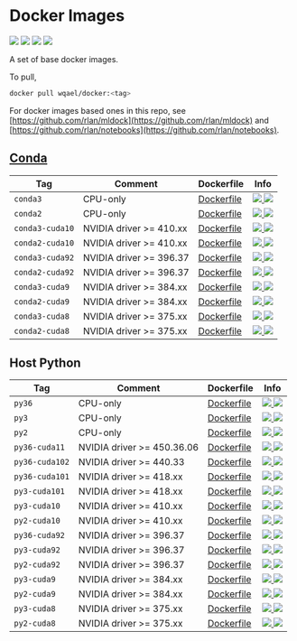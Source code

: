 # Docker Images

![](https://img.shields.io/docker/cloud/automated/wqael/docker.svg)
![](https://img.shields.io/docker/cloud/build/wqael/docker.svg)
![](https://img.shields.io/docker/pulls/wqael/docker.svg)
![](https://img.shields.io/docker/stars/wqael/docker.svg)


A set of base docker images.

To pull,

```sh
docker pull wqael/docker:<tag>
```

For docker images based ones in this repo, see [https://github.com/rlan/mldock](https://github.com/rlan/mldock) and [https://github.com/rlan/notebooks](https://github.com/rlan/notebooks).

## [Conda](https://conda.io/miniconda.html)

| Tag   | Comment | Dockerfile | Info  |
| ----- | ------- | ---------- | ----  |
| `conda3` | CPU-only | [Dockerfile](conda3/Dockerfile) | [![](https://images.microbadger.com/badges/image/wqael/docker:conda3.svg) ![](https://images.microbadger.com/badges/commit/wqael/docker:conda3.svg)](https://microbadger.com/images/wqael/docker:conda3) |
| `conda2` | CPU-only | [Dockerfile](conda2/Dockerfile) | [![](https://images.microbadger.com/badges/image/wqael/docker:conda2.svg) ![](https://images.microbadger.com/badges/commit/wqael/docker:conda2.svg)](https://microbadger.com/images/wqael/docker:conda2-py2) |
| `conda3-cuda10` | NVIDIA driver >= 410.xx | [Dockerfile](conda3-cuda10/Dockerfile) | [![](https://images.microbadger.com/badges/image/wqael/docker:conda3-cuda10.svg) ![](https://images.microbadger.com/badges/commit/wqael/docker:conda3-cuda10.svg)](https://microbadger.com/images/wqael/docker:conda3-cuda10) |
| `conda2-cuda10` | NVIDIA driver >= 410.xx | [Dockerfile](conda2-cuda10/Dockerfile) | [![](https://images.microbadger.com/badges/image/wqael/docker:conda2-cuda10.svg) ![](https://images.microbadger.com/badges/commit/wqael/docker:conda2-cuda10.svg)](https://microbadger.com/images/wqael/docker:conda2-cuda10) |
| `conda3-cuda92` | NVIDIA driver >= 396.37 | [Dockerfile](conda3-cuda92/Dockerfile) | [![](https://images.microbadger.com/badges/image/wqael/docker:conda3-cuda92.svg) ![](https://images.microbadger.com/badges/commit/wqael/docker:conda3-cuda92.svg)](https://microbadger.com/images/wqael/docker:conda3-cuda92) |
| `conda2-cuda92` | NVIDIA driver >= 396.37 | [Dockerfile](conda2-cuda92/Dockerfile) | [![](https://images.microbadger.com/badges/image/wqael/docker:conda2-cuda92.svg) ![](https://images.microbadger.com/badges/commit/wqael/docker:conda2-cuda92.svg)](https://microbadger.com/images/wqael/docker:conda2-cuda92) |
| `conda3-cuda9` | NVIDIA driver >= 384.xx | [Dockerfile](conda3-cuda9/Dockerfile) | [![](https://images.microbadger.com/badges/image/wqael/docker:conda3-cuda9.svg) ![](https://images.microbadger.com/badges/commit/wqael/docker:conda3-cuda9.svg)](https://microbadger.com/images/wqael/docker:conda3-cuda9) |
| `conda2-cuda9` | NVIDIA driver >= 384.xx | [Dockerfile](conda2-cuda9/Dockerfile) | [![](https://images.microbadger.com/badges/image/wqael/docker:conda2-cuda9.svg) ![](https://images.microbadger.com/badges/commit/wqael/docker:conda2-cuda9.svg)](https://microbadger.com/images/wqael/docker:conda2-cuda9) |
| `conda3-cuda8` | NVIDIA driver >= 375.xx | [Dockerfile](conda3-cuda8/Dockerfile) | [![](https://images.microbadger.com/badges/image/wqael/docker:conda3-cuda8.svg) ![](https://images.microbadger.com/badges/commit/wqael/docker:conda3-cuda8.svg)](https://microbadger.com/images/wqael/docker:conda3-cuda8) |
| `conda2-cuda8` | NVIDIA driver >= 375.xx | [Dockerfile](conda2-cuda8/Dockerfile) | [![](https://images.microbadger.com/badges/image/wqael/docker:conda2-cuda8.svg) ![](https://images.microbadger.com/badges/commit/wqael/docker:conda2-cuda8.svg)](https://microbadger.com/images/wqael/docker:conda2-cuda8) |


## Host Python

| Tag   | Comment | Dockerfile | Info  |
| ----- | ------- | ---------- | ----  |
| `py36` | CPU-only | [Dockerfile](py36/Dockerfile) | [![](https://images.microbadger.com/badges/image/wqael/docker:py36.svg) ![](https://images.microbadger.com/badges/commit/wqael/docker:py36.svg)](https://microbadger.com/images/wqael/docker:py36) |
| `py3` | CPU-only | [Dockerfile](py3/Dockerfile) | [![](https://images.microbadger.com/badges/image/wqael/docker:py3.svg) ![](https://images.microbadger.com/badges/commit/wqael/docker:py3.svg)](https://microbadger.com/images/wqael/docker:py3) |
| `py2` | CPU-only | [Dockerfile](py2/Dockerfile) | [![](https://images.microbadger.com/badges/image/wqael/docker:py2.svg) ![](https://images.microbadger.com/badges/commit/wqael/docker:py2.svg)](https://microbadger.com/images/wqael/docker:py2) |
| `py36-cuda11` | NVIDIA driver >= 450.36.06 | [Dockerfile](py36-cuda11/Dockerfile) | [![](https://images.microbadger.com/badges/image/wqael/docker:py36-cuda11.svg) ![](https://images.microbadger.com/badges/commit/wqael/docker:py36-cuda11.svg)](https://microbadger.com/images/wqael/docker:py36-cuda11) |
| `py36-cuda102` | NVIDIA driver >= 440.33 | [Dockerfile](py36-cuda102/Dockerfile) | [![](https://images.microbadger.com/badges/image/wqael/docker:py36-cuda102.svg) ![](https://images.microbadger.com/badges/commit/wqael/docker:py36-cuda102.svg)](https://microbadger.com/images/wqael/docker:py36-cuda102) |
| `py36-cuda101` | NVIDIA driver >= 418.xx | [Dockerfile](py36-cuda101/Dockerfile) | [![](https://images.microbadger.com/badges/image/wqael/docker:py36-cuda101.svg) ![](https://images.microbadger.com/badges/commit/wqael/docker:py36-cuda101.svg)](https://microbadger.com/images/wqael/docker:py36-cuda101) |
| `py3-cuda101` | NVIDIA driver >= 418.xx | [Dockerfile](py3-cuda101/Dockerfile) | [![](https://images.microbadger.com/badges/image/wqael/docker:py3-cuda101.svg) ![](https://images.microbadger.com/badges/commit/wqael/docker:py3-cuda101.svg)](https://microbadger.com/images/wqael/docker:py3-cuda101) |
| `py3-cuda10` | NVIDIA driver >= 410.xx | [Dockerfile](py3-cuda10/Dockerfile) | [![](https://images.microbadger.com/badges/image/wqael/docker:py3-cuda10.svg) ![](https://images.microbadger.com/badges/commit/wqael/docker:py3-cuda10.svg)](https://microbadger.com/images/wqael/docker:py3-cuda10) |
| `py2-cuda10` | NVIDIA driver >= 410.xx | [Dockerfile](py2-cuda10/Dockerfile) | [![](https://images.microbadger.com/badges/image/wqael/docker:py2-cuda10.svg) ![](https://images.microbadger.com/badges/commit/wqael/docker:py2-cuda10.svg)](https://microbadger.com/images/wqael/docker:py2-cuda10) |
| `py36-cuda92` | NVIDIA driver >= 396.37 | [Dockerfile](py36-cuda92/Dockerfile) | [![](https://images.microbadger.com/badges/image/wqael/docker:py36-cuda92.svg) ![](https://images.microbadger.com/badges/commit/wqael/docker:py36-cuda92.svg)](https://microbadger.com/images/wqael/docker:py36-cuda92) |
| `py3-cuda92` | NVIDIA driver >= 396.37 | [Dockerfile](py3-cuda92/Dockerfile) | [![](https://images.microbadger.com/badges/image/wqael/docker:py3-cuda92.svg) ![](https://images.microbadger.com/badges/commit/wqael/docker:py3-cuda92.svg)](https://microbadger.com/images/wqael/docker:py3-cuda92) |
| `py2-cuda92` | NVIDIA driver >= 396.37 | [Dockerfile](py2-cuda92/Dockerfile) | [![](https://images.microbadger.com/badges/image/wqael/docker:py2-cuda92.svg) ![](https://images.microbadger.com/badges/commit/wqael/docker:py2-cuda92.svg)](https://microbadger.com/images/wqael/docker:py2-cuda92) |
| `py3-cuda9` | NVIDIA driver >= 384.xx | [Dockerfile](py3-cuda9/Dockerfile) | [![](https://images.microbadger.com/badges/image/wqael/docker:py3-cuda9.svg) ![](https://images.microbadger.com/badges/commit/wqael/docker:py3-cuda9.svg)](https://microbadger.com/images/wqael/docker:py3-cuda9) |
| `py2-cuda9` | NVIDIA driver >= 384.xx | [Dockerfile](py2-cuda9/Dockerfile) | [![](https://images.microbadger.com/badges/image/wqael/docker:py2-cuda9.svg) ![](https://images.microbadger.com/badges/commit/wqael/docker:py2-cuda9.svg)](https://microbadger.com/images/wqael/docker:py2-cuda9) |
| `py3-cuda8` | NVIDIA driver >= 375.xx | [Dockerfile](py3-cuda8/Dockerfile) | [![](https://images.microbadger.com/badges/image/wqael/docker:py3-cuda8.svg) ![](https://images.microbadger.com/badges/commit/wqael/docker:py3-cuda8.svg)](https://microbadger.com/images/wqael/docker:py3-cuda8) |
| `py2-cuda8` | NVIDIA driver >= 375.xx | [Dockerfile](py2-cuda8/Dockerfile) | [![](https://images.microbadger.com/badges/image/wqael/docker:py2-cuda8.svg) ![](https://images.microbadger.com/badges/commit/wqael/docker:py2-cuda8.svg)](https://microbadger.com/images/wqael/docker:py2-cuda8) |

